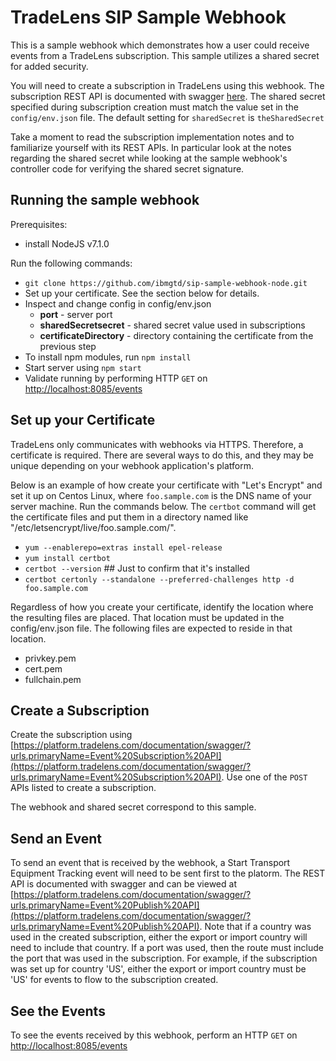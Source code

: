 # TradeLens SIP Sample Webhook
This is a sample webhook which demonstrates how a user could receive events from a TradeLens subscription.  This sample utilizes a
shared secret for added security.

You will need to create a subscription in TradeLens using this webhook.  The subscription
REST API is documented with swagger [here](https://platform.tradelens.com/documentation/swagger/?urls.primaryName=Event%20Subscription%20API).  The shared secret specified during subscription creation
must match the value set in the `config/env.json` file.  The default setting
for `sharedSecret` is `theSharedSecret`

Take a moment to read the subscription implementation notes and to familiarize yourself with its REST APIs.  In particular look
at the notes regarding the shared secret while looking at the sample webhook's controller
code for verifying the shared secret signature.

## Running the sample webhook
Prerequisites:
 - install NodeJS v7.1.0

Run the following commands:
 - `git clone https://github.com/ibmgtd/sip-sample-webhook-node.git`
 - Set up your certificate.  See the section below for details.
 - Inspect and change config in config/env.json
    - **port** - server port
    - **sharedSecretsecret** - shared secret value used in subscriptions
    - **certificateDirectory** - directory containing the certificate from the previous step
 - To install npm modules, run `npm install`
 - Start server using `npm start`
 - Validate running by performing HTTP `GET` on [http://localhost:8085/events](http://localhost:8085/events)

## Set up your Certificate

TradeLens only communicates with webhooks via HTTPS.  Therefore, a certificate is required.  There are several ways to do this, and they may be unique depending on your webhook application's platform.  

Below is an example of how create your certificate with "Let's Encrypt" and set it up on Centos Linux, where `foo.sample.com` is the DNS name of your server machine.  Run the commands below.  The `certbot` command will get the certificate files and put them in a directory named like "/etc/letsencrypt/live/foo.sample.com/".

 - `yum --enablerepo=extras install epel-release`
 - `yum install certbot`
 - `certbot --version`  ## Just to confirm that it's installed
 - `certbot certonly --standalone --preferred-challenges http -d foo.sample.com` 

Regardless of how you create your certificate, identify the location where the resulting files are placed.  That location must be updated in the config/env.json file.  The following files are expected to reside in that location.
 - privkey.pem
 - cert.pem
 - fullchain.pem

## Create a Subscription
Create the subscription using [https://platform.tradelens.com/documentation/swagger/?urls.primaryName=Event%20Subscription%20API](https://platform.tradelens.com/documentation/swagger/?urls.primaryName=Event%20Subscription%20API).  Use one of the `POST` APIs listed to create a subscription.

The webhook and shared secret correspond to this sample.

## Send an Event
To send an event that is received by the webhook, a Start Transport Equipment Tracking event will need to be sent first to the platorm.  The REST API is documented with swagger and can be viewed at [https://platform.tradelens.com/documentation/swagger/?urls.primaryName=Event%20Publish%20API](https://platform.tradelens.com/documentation/swagger/?urls.primaryName=Event%20Publish%20API).  Note
that if a country was used in the created subscription, either the export or import country will need to include that country.  If a port was
used, then the route must include the port that was used in the subscription.  For example, if the subscription was set up
for country 'US', either the export or import country must be 'US' for events to flow to the subscription created.

## See the Events
To see the events received by this webhook, perform an HTTP `GET` on [http://localhost:8085/events](http://localhost:8085/events)
